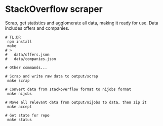 # StackOverflow scraper

Scrap, get statistics and agglomerate all data, making it ready for use.
Data includes offers and companies.

```
# TL;DR
 npm install
 make
# >
#   data/offers.json
#   data/companies.json

# Other commands...

# Scrap and write raw data to output/scrap
 make scrap

# Convert data from stackoverflow format to nijobs format
 make nijobs

# Move all relevant data from output/nijobs to data, then zip it
 make accept

# Get state for repo
 make status
```
